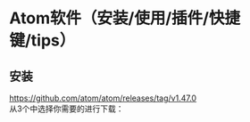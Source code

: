 # Atom软件（安装/使用/插件/快捷键/tips）
## 安装
https://github.com/atom/atom/releases/tag/v1.47.0<br>
从3个中选择你需要的进行下载：<br>
![]()<br>
